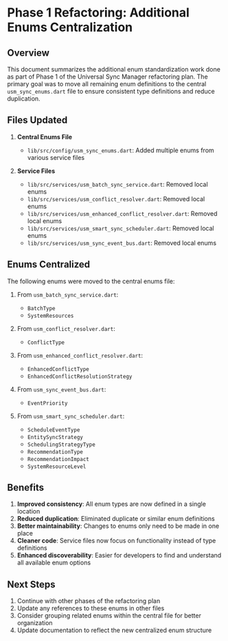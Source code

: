 # Phase 1 Refactoring: Additional Enums Centralization

## Overview

This document summarizes the additional enum standardization work done as part of Phase 1 of the Universal Sync Manager refactoring plan. The primary goal was to move all remaining enum definitions to the central `usm_sync_enums.dart` file to ensure consistent type definitions and reduce duplication.

## Files Updated

1. **Central Enums File**
   - `lib/src/config/usm_sync_enums.dart`: Added multiple enums from various service files

2. **Service Files**
   - `lib/src/services/usm_batch_sync_service.dart`: Removed local enums
   - `lib/src/services/usm_conflict_resolver.dart`: Removed local enums
   - `lib/src/services/usm_enhanced_conflict_resolver.dart`: Removed local enums
   - `lib/src/services/usm_smart_sync_scheduler.dart`: Removed local enums
   - `lib/src/services/usm_sync_event_bus.dart`: Removed local enums

## Enums Centralized

The following enums were moved to the central enums file:

1. From `usm_batch_sync_service.dart`:
   - `BatchType`
   - `SystemResources`

2. From `usm_conflict_resolver.dart`:
   - `ConflictType`

3. From `usm_enhanced_conflict_resolver.dart`:
   - `EnhancedConflictType`
   - `EnhancedConflictResolutionStrategy`

4. From `usm_sync_event_bus.dart`:
   - `EventPriority`

5. From `usm_smart_sync_scheduler.dart`:
   - `ScheduleEventType`
   - `EntitySyncStrategy`
   - `SchedulingStrategyType`
   - `RecommendationType`
   - `RecommendationImpact`
   - `SystemResourceLevel`

## Benefits

1. **Improved consistency**: All enum types are now defined in a single location
2. **Reduced duplication**: Eliminated duplicate or similar enum definitions
3. **Better maintainability**: Changes to enums only need to be made in one place
4. **Cleaner code**: Service files now focus on functionality instead of type definitions
5. **Enhanced discoverability**: Easier for developers to find and understand all available enum options

## Next Steps

1. Continue with other phases of the refactoring plan
2. Update any references to these enums in other files
3. Consider grouping related enums within the central file for better organization
4. Update documentation to reflect the new centralized enum structure
